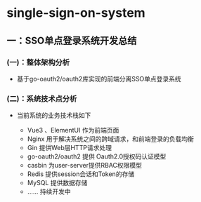 # single-sign-on-system

## 一：SSO单点登录系统开发总结

### (一)：整体架构分析

- 基于go-oauth2/oauth2库实现的前端分离SSO单点登录系统

### (二)：系统技术点分析

- 当前系统的业务技术栈如下

  - Vue3 、ElementUI 作为前端页面
  - Nginx 用于解决系统之间的跨域请求，和前端登录的负载均衡
  - Gin 提供Web层HTTP请求处理
  - go-oauth2/oauth2 提供 Oauth2.0授权码认证模型
  - casbin 为user-server提供RBAC权限模型
  - Redis 提供session会话和Token的存储
  - MySQL 提供数据存储
  - ...... 持续开发中
